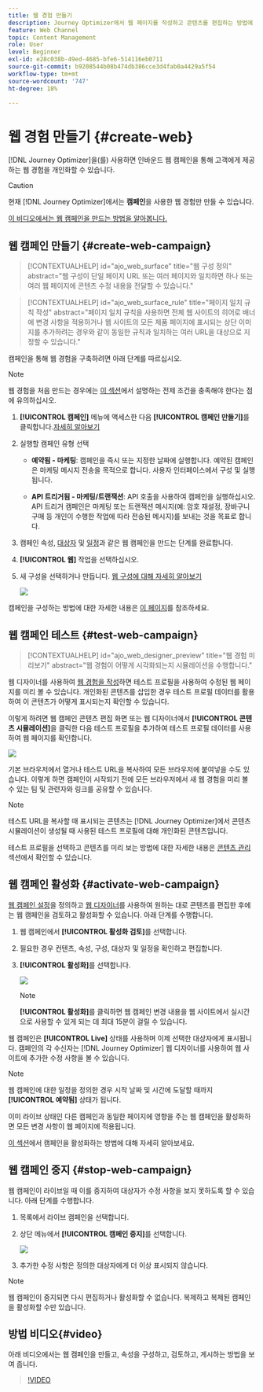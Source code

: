 ```yaml
---
title: 웹 경험 만들기
description: Journey Optimizer에서 웹 페이지를 작성하고 콘텐츠를 편집하는 방법에 대해 알아봅니다
feature: Web Channel
topic: Content Management
role: User
level: Beginner
exl-id: e28c038b-49ed-4685-bfe6-514116eb0711
source-git-commit: b9208544b08b474db386cce3d4fab0a4429a5f54
workflow-type: tm+mt
source-wordcount: '747'
ht-degree: 18%

---
```


# 웹 경험 만들기  {#create-web}

[!DNL Journey Optimizer]을(를) 사용하면 인바운드 웹 캠페인을 통해 고객에게 제공하는 웹 경험을 개인화할 수 있습니다.

>[!CAUTION]
>
>현재 [!DNL Journey Optimizer]에서는 **캠페인**&#x200B;을 사용한 웹 경험만 만들 수 있습니다.

[이 비디오에서는 웹 캠페인을 만드는 방법을 알아봅니다.](#video)

## 웹 캠페인 만들기 {#create-web-campaign}

>[!CONTEXTUALHELP]
>id="ajo_web_surface"
>title="웹 구성 정의"
>abstract="웹 구성이 단일 페이지 URL 또는 여러 페이지와 일치하면 하나 또는 여러 웹 페이지에 콘텐츠 수정 내용을 전달할 수 있습니다."

>[!CONTEXTUALHELP]
>id="ajo_web_surface_rule"
>title="페이지 일치 규칙 작성"
>abstract="페이지 일치 규칙을 사용하면 전체 웹 사이트의 히어로 배너에 변경 사항을 적용하거나 웹 사이트의 모든 제품 페이지에 표시되는 상단 이미지를 추가하려는 경우와 같이 동일한 규칙과 일치하는 여러 URL을 대상으로 지정할 수 있습니다."

캠페인을 통해 웹 경험을 구축하려면 아래 단계를 따르십시오.

>[!NOTE]
>
>웹 경험을 처음 만드는 경우에는 [이 섹션](web-prerequisites.md)에서 설명하는 전제 조건을 충족해야 한다는 점에 유의하십시오.

1. **[!UICONTROL 캠페인]** 메뉴에 액세스한 다음 **[!UICONTROL 캠페인 만들기]**&#x200B;를 클릭합니다.[자세히 알아보기](../campaigns/create-campaign.md)


1. 실행할 캠페인 유형 선택

   * **예약됨 - 마케팅**: 캠페인을 즉시 또는 지정한 날짜에 실행합니다. 예약된 캠페인은 마케팅 메시지 전송을 목적으로 합니다. 사용자 인터페이스에서 구성 및 실행됩니다.

   * **API 트리거됨 - 마케팅/트랜잭션**: API 호출을 사용하여 캠페인을 실행하십시오. API 트리거 캠페인은 마케팅 또는 트랜잭션 메시지(예: 암호 재설정, 장바구니 구매 등 개인이 수행한 작업에 따라 전송된 메시지)를 보내는 것을 목표로 합니다.

1. 캠페인 속성, [대상자](../audience/about-audiences.md) 및 [일정](../campaigns/create-campaign.md#schedule)과 같은 웹 캠페인을 만드는 단계를 완료합니다.

1. **[!UICONTROL 웹]** 작업을 선택하십시오.

1. 새 구성을 선택하거나 만듭니다. [웹 구성에 대해 자세히 알아보기](web-configuration.md)

   ![](assets/web-campaign-steps.png)

캠페인을 구성하는 방법에 대한 자세한 내용은 [이 페이지](../campaigns/get-started-with-campaigns.md)를 참조하세요.

## 웹 캠페인 테스트 {#test-web-campaign}

>[!CONTEXTUALHELP]
>id="ajo_web_designer_preview"
>title="웹 경험 미리보기"
>abstract="웹 경험이 어떻게 시각화되는지 시뮬레이션을 수행합니다."

웹 디자이너를 사용하여 [웹 경험을 작성](edit-web-content.md)하면 테스트 프로필을 사용하여 수정된 웹 페이지를 미리 볼 수 있습니다. 개인화된 콘텐츠를 삽입한 경우 테스트 프로필 데이터를 활용하여 이 콘텐츠가 어떻게 표시되는지 확인할 수 있습니다.

이렇게 하려면 웹 캠페인 콘텐츠 편집 화면 또는 웹 디자이너에서 **[!UICONTROL 콘텐츠 시뮬레이션]**&#x200B;을 클릭한 다음 테스트 프로필을 추가하여 테스트 프로필 데이터를 사용하여 웹 페이지를 확인합니다.

![](assets/web-designer-preview.png)

기본 브라우저에서 열거나 테스트 URL을 복사하여 모든 브라우저에 붙여넣을 수도 있습니다. 이렇게 하면 캠페인이 시작되기 전에 모든 브라우저에서 새 웹 경험을 미리 볼 수 있는 팀 및 관련자와 링크를 공유할 수 있습니다.

>[!NOTE]
>
>테스트 URL을 복사할 때 표시되는 콘텐츠는 [!DNL Journey Optimizer]에서 콘텐츠 시뮬레이션이 생성될 때 사용된 테스트 프로필에 대해 개인화된 콘텐츠입니다.

테스트 프로필을 선택하고 콘텐츠를 미리 보는 방법에 대한 자세한 내용은 [콘텐츠 관리](../content-management/preview-test.md) 섹션에서 확인할 수 있습니다.

## 웹 캠페인 활성화 {#activate-web-campaign}

[웹 캠페인 설정](#configure-web-campaign)을 정의하고 [웹 디자이너](edit-web-content.md#work-with-web-designer)를 사용하여 원하는 대로 콘텐츠를 편집한 후에는 웹 캠페인을 검토하고 활성화할 수 있습니다. 아래 단계를 수행합니다.

<!--
>[!NOTE]
>
>You can also preview your web campaign content before activating it. [Learn more](#test-web-campaign)-->

1. 웹 캠페인에서 **[!UICONTROL 활성화 검토]**&#x200B;를 선택합니다.

1. 필요한 경우 컨텐츠, 속성, 구성, 대상자 및 일정을 확인하고 편집합니다.

1. **[!UICONTROL 활성화]**&#x200B;를 선택합니다.

   ![](assets/web-campaign-activate.png)

   >[!NOTE]
   >
   >**[!UICONTROL 활성화]**&#x200B;를 클릭하면 웹 캠페인 변경 내용을 웹 사이트에서 실시간으로 사용할 수 있게 되는 데 최대 15분이 걸릴 수 있습니다.

웹 캠페인은 **[!UICONTROL Live]** 상태를 사용하며 이제 선택한 대상자에게 표시됩니다. 캠페인의 각 수신자는 [!DNL Journey Optimizer] 웹 디자이너를 사용하여 웹 사이트에 추가한 수정 사항을 볼 수 있습니다.

>[!NOTE]
>
>웹 캠페인에 대한 일정을 정의한 경우 시작 날짜 및 시간에 도달할 때까지 **[!UICONTROL 예약됨]** 상태가 됩니다.
>
>이미 라이브 상태인 다른 캠페인과 동일한 페이지에 영향을 주는 웹 캠페인을 활성화하면 모든 변경 사항이 웹 페이지에 적용됩니다.

[이 섹션](../campaigns/review-activate-campaign.md)에서 캠페인을 활성화하는 방법에 대해 자세히 알아보세요.

## 웹 캠페인 중지 {#stop-web-campaign}

웹 캠페인이 라이브일 때 이를 중지하여 대상자가 수정 사항을 보지 못하도록 할 수 있습니다. 아래 단계를 수행합니다.

1. 목록에서 라이브 캠페인을 선택합니다.

1. 상단 메뉴에서 **[!UICONTROL 캠페인 중지]**&#x200B;를 선택합니다.

   ![](assets/web-campaign-stop.png)

1. 추가한 수정 사항은 정의한 대상자에게 더 이상 표시되지 않습니다.

>[!NOTE]
>
>웹 캠페인이 중지되면 다시 편집하거나 활성화할 수 없습니다. 복제하고 복제된 캠페인을 활성화할 수만 있습니다.

## 방법 비디오{#video}

아래 비디오에서는 웹 캠페인을 만들고, 속성을 구성하고, 검토하고, 게시하는 방법을 보여 줍니다.

>[!VIDEO](https://video.tv.adobe.com/v/3418800/?quality=12&learn=on)